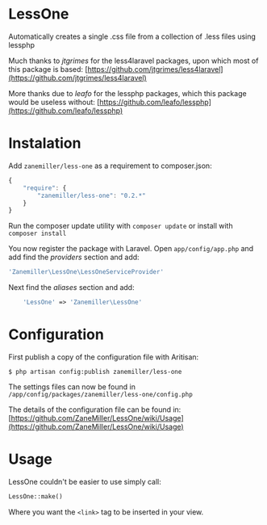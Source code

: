 LessOne
=======

Automatically creates a single .css file from a collection of .less files using lessphp

Much thanks to *jtgrimes* for the less4laravel packages, upon which most of this package is based:
[https://github.com/jtgrimes/less4laravel](https://github.com/jtgrimes/less4laravel)

More thanks due to *leafo* for the lessphp packages, which this package would be useless without:
[https://github.com/leafo/lessphp](https://github.com/leafo/lessphp)

Instalation
===========

Add `zanemiller/less-one` as a requirement to composer.json:
```javascript
{
	"require": {
    	"zanemiller/less-one": "0.2.*"
	}
}
```

Run the composer update utility with `composer update` or install with `composer install`

You now register the package with Laravel.
Open `app/config/app.php` and add find the *providers* section and add:

```php
'Zanemiller\LessOne\LessOneServiceProvider'
```

Next find the *aliases* section and add:

```php
	'LessOne' => 'Zanemiller\LessOne'
```

Configuration
=============

First publish a copy of the configuration file with Aritisan:

```
$ php artisan config:publish zanemiller/less-one
```
The settings files can now be found in `/app/config/packages/zanemiller/less-one/config.php`

The details of the configuration file can be found in:
[https://github.com/ZaneMiller/LessOne/wiki/Usage](https://github.com/ZaneMiller/LessOne/wiki/Usage)

Usage
=====

LessOne couldn't be easier to use simply call:

```php
LessOne::make()
```

Where you want the `<link>` tag to be inserted in your view.
